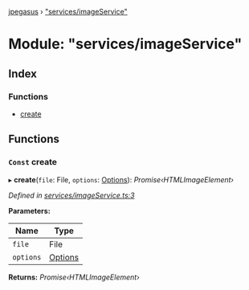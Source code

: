 [jpegasus](../README.md) › ["services/imageService"](_services_imageservice_.md)

# Module: "services/imageService"

## Index

### Functions

* [create](_services_imageservice_.md#const-create)

## Functions

### `Const` create

▸ **create**(`file`: File, `options`: [Options](../interfaces/_types_options_.options.md)): *Promise‹HTMLImageElement›*

*Defined in [services/imageService.ts:3](https://github.com/TonyBrobston/jpegasus/blob/ebe9fe6/src/services/imageService.ts#L3)*

**Parameters:**

Name | Type |
------ | ------ |
`file` | File |
`options` | [Options](../interfaces/_types_options_.options.md) |

**Returns:** *Promise‹HTMLImageElement›*
